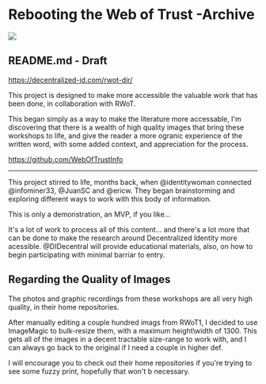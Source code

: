 # Rebooting the Web of Trust -Archive

![](https://imgur.com/BpUwXVW.png)

## README.md - Draft
https://decentralized-id.com/rwot-dir/

This project is designed to make more accessible the valuable work that has been done, in collaboration with RWoT.

This began simply as a way to make the literature more accessable, I'm discovering that there is a wealth of high quality images that bring these workshops to life, and give the reader a more ogranic experience of the written word, with some added context, and appreciation for the process.

https://github.com/WebOfTrustInfo

---

This project stirred to life, months back, when @identitywoman connected @infominer33, @JuanSC and @ericw. They began brainstorming and exploring different ways to work with this body of information.

This is only a demonstration, an MVP, if you like... 

It's a lot of work to process all of this content... and there's a lot more that can be done to make the research around Decentralized Identity more acessible. @DIDecentral will provide educational materials, also, on how to begin participating with minimal barriar to entry.

## Regarding the Quality of Images

The photos and graphic recordings from these workshops are all very high quality, in their home repositories.

After manually editing a couple hundred imags from RWoT1, I decided to use ImageMagic to bulk-resize them, with a maximum height\width of 1300.  This gets all of the images in a decent tractable size-range to work with, and I can always go back to the original if I need a couple in higher def.

I will encourage you to check out their home repositories if you're trying to see some fuzzy print, hopefully that won't b necessary.
